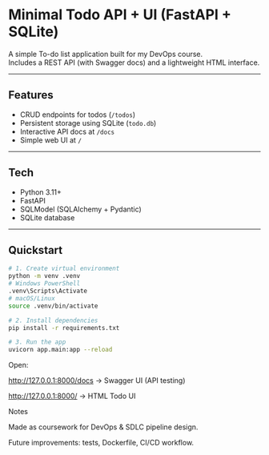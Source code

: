 # Minimal Todo API + UI (FastAPI + SQLite)

A simple To-do list application built for my DevOps course.  
Includes a REST API (with Swagger docs) and a lightweight HTML interface.

---

## Features
- CRUD endpoints for todos (`/todos`)
- Persistent storage using SQLite (`todo.db`)
- Interactive API docs at `/docs`
- Simple web UI at `/`

---

## Tech
- Python 3.11+
- FastAPI
- SQLModel (SQLAlchemy + Pydantic)
- SQLite database

---

## Quickstart

```bash
# 1. Create virtual environment
python -m venv .venv
# Windows PowerShell
.venv\Scripts\Activate
# macOS/Linux
source .venv/bin/activate

# 2. Install dependencies
pip install -r requirements.txt

# 3. Run the app
uvicorn app.main:app --reload
```

Open:

http://127.0.0.1:8000/docs
 → Swagger UI (API testing)

http://127.0.0.1:8000/
 → HTML Todo UI

Notes

Made as coursework for DevOps & SDLC pipeline design.

Future improvements: tests, Dockerfile, CI/CD workflow.